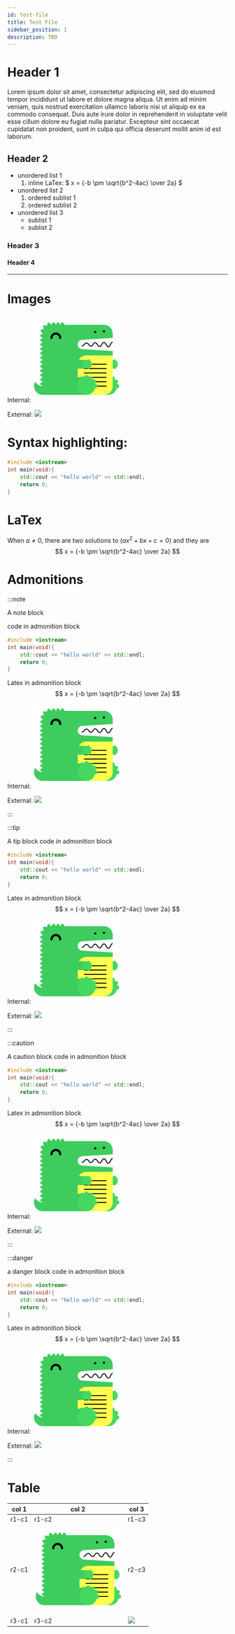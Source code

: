 ```yaml
---
id: test-file
title: Test File
sidebar_position: 1
description: TBD
---
```


# Header 1

Lorem ipsum dolor sit amet, consectetur adipiscing elit, sed do eiusmod tempor incididunt ut labore et dolore magna aliqua. Ut enim ad minim veniam, quis nostrud exercitation ullamco laboris nisi ut aliquip ex ea commodo consequat. Duis aute irure dolor in reprehenderit in voluptate velit esse cillum dolore eu fugiat nulla pariatur. Excepteur sint occaecat cupidatat non proident, sunt in culpa qui officia deserunt mollit anim id est laborum.

## Header 2

- unordered list 1
  1.  inline LaTex: $ x = {-b \pm \sqrt{b^2-4ac} \over 2a} $
- unordered list 2
  1.  ordered sublist 1
  1.  ordered sublist 2
- unordered list 3
  - sublist 1
  - sublist 2

### Header 3

#### Header 4

---

# Images

Internal:
![The docusaurus.jpg Image](static/img/docusaurus.png)

External:
![](https://seneca-ictoer.github.io/OERResources/OERTemplate/docusaurus.png)

# Syntax highlighting:

```c++
#include <iostream>
int main(void){
	std::cout << "hello world" << std::endl;
	return 0;
}
```

# LaTex

When $a \ne 0$, there are two solutions to $(ax^2 + bx + c = 0)$ and they are
$$ x = {-b \pm \sqrt{b^2-4ac} \over 2a} $$

# Admonitions

:::note

A note block

code in admonition block

```c++
#include <iostream>
int main(void){
	std::cout << "hello world" << std::endl;
	return 0;
}
```

Latex in admonition block
$$ x = {-b \pm \sqrt{b^2-4ac} \over 2a} $$
Internal:
![The docusaurus.jpg Image](static/img/docusaurus.png)

External:
![](https://seneca-ictoer.github.io/OERResources/OERTemplate/docusaurus.png)

:::

:::tip

A tip block
code in admonition block

```c++
#include <iostream>
int main(void){
	std::cout << "hello world" << std::endl;
	return 0;
}
```

Latex in admonition block
$$ x = {-b \pm \sqrt{b^2-4ac} \over 2a} $$
Internal:
![The docusaurus.jpg Image](static/img/docusaurus.png)

External:
![](https://seneca-ictoer.github.io/OERResources/OERTemplate/docusaurus.png)

:::

:::caution

A caution block
code in admonition block

```c++
#include <iostream>
int main(void){
	std::cout << "hello world" << std::endl;
	return 0;
}
```

Latex in admonition block
$$ x = {-b \pm \sqrt{b^2-4ac} \over 2a} $$
Internal:
![The docusaurus.jpg Image](static/img/docusaurus.png)

External:
![](https://seneca-ictoer.github.io/OERResources/OERTemplate/docusaurus.png)

:::

:::danger

a danger block
code in admonition block

```c++
#include <iostream>
int main(void){
	std::cout << "hello world" << std::endl;
	return 0;
}
```

Latex in admonition block
$$ x = {-b \pm \sqrt{b^2-4ac} \over 2a} $$
Internal:
![The docusaurus.jpg Image](static/img/docusaurus.png)

External:
![](https://seneca-ictoer.github.io/OERResources/OERTemplate/docusaurus.png)

:::

# Table

| col 1 | col 2                                                  | col 3                                                                        |
| ----- | ------------------------------------------------------ | ---------------------------------------------------------------------------- |
| r1-c1 | r1-c2                                                  | r1-c3                                                                        |
| r2-c1 | ![The docusaurus.jpg Image](static/img/docusaurus.png) | r2-c3                                                                        |
| r3-c1 | r3-c2                                                  | ![](https://seneca-ictoer.github.io/OERResources/OERTemplate/docusaurus.png) |
